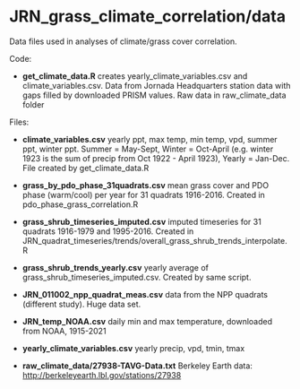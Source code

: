 # JRN_grass_climate_correlation/data

Data files used in analyses of climate/grass cover correlation.

Code:
 * __get_climate_data.R__ creates yearly_climate_variables.csv and climate_variables.csv. Data from Jornada Headquarters station data with gaps filled by downloaded PRISM values. Raw data in raw_climate_data folder

Files:
 * __climate_variables.csv__ yearly ppt, max temp, min temp, vpd, summer ppt, winter ppt. Summer = May-Sept, Winter = Oct-April (e.g. winter 1923 is the sum of precip from Oct 1922 - April 1923), Yearly = Jan-Dec. File created by get_climate_data.R

 * __grass_by_pdo_phase_31quadrats.csv__ mean grass cover and PDO phase (warm/cool) per year for 31 quadrats 1916-2016. Created in pdo_phase_grass_correlation.R

 * __grass_shrub_timeseries_imputed.csv__ imputed timeseries for 31 quadrats 1916-1979 and 1995-2016. Created in JRN_quadrat_timeseries/trends/overall_grass_shrub_trends_interpolate.R

 * __grass_shrub_trends_yearly.csv__ yearly average of grass_shrub_timeseries_imputed.csv. Created by same script. 

 * __JRN_011002_npp_quadrat_meas.csv__ data from the NPP quadrats (different study). Huge data set.

* __JRN_temp_NOAA.csv__ daily min and max temperature, downloaded from NOAA, 1915-2021

* __yearly_climate_variables.csv__ yearly precip, vpd, tmin, tmax

* __raw_climate_data/27938-TAVG-Data.txt__ Berkeley Earth data: http://berkeleyearth.lbl.gov/stations/27938